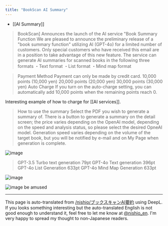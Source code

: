 ```yaml
---
title: "BookScan AI Summary"
---
```


- [[AI Summary]]
> BookScan] Announces the launch of the AI service "Book Summary Function
> We are pleased to announce the preliminary release of a "book summary function" utilizing AI (GPT-4o) for a limited number of customers.
> Only special customers who have received this email are in a position to take advantage of this new feature.
> The service can generate AI summaries for scanned books in the following three formats
>  ・Text format
>  ・List format
>  ・Mind map format

> Payment Method
>  Payment can only be made by credit card.
>  10,000 points (10,000 yen)
>  20,000 points (20,000 yen)
>  30,000 points (30,000 yen)
>  Auto Charge
>  If you turn on the auto-charge setting, you can automatically add 10,000 points when the remaining points reach 0.

Interesting example of how to charge for [[AI services]].

> How to use the summary
>  Select the PDF you wish to generate a summary of.
>  There is a button to generate a summary on the detail screen; the price varies depending on the OpenAI model, depending on the speed and analysis status, so please select the desired OpneAI model.
>  Generation speed varies depending on the volume of the target book, but you will be notified by e-mail and on My Page when generation is complete.

![image](https://gyazo.com/6b48c447dbd621d6ad36445c0149517b/thumb/1000)
>  GPT-3.5 Turbo text generation 79pt
>  GPT-4o Text generation 396pt
>  GPT-4o List Generation 633pt
>  GPT-4o Mind Map Generation 633pt

![image](https://gyazo.com/549423d80e1f647357dd2825a0f6435c/thumb/1000)

![image](https://gyazo.com/97b8184e51c2aafc2ca5c806e7cb3f26/thumb/1000)
be amused

---
This page is auto-translated from [/nishio/ブックスキャンAI要約](https://scrapbox.io/nishio/ブックスキャンAI要約) using DeepL. If you looks something interesting but the auto-translated English is not good enough to understand it, feel free to let me know at [@nishio_en](https://twitter.com/nishio_en). I'm very happy to spread my thought to non-Japanese readers.